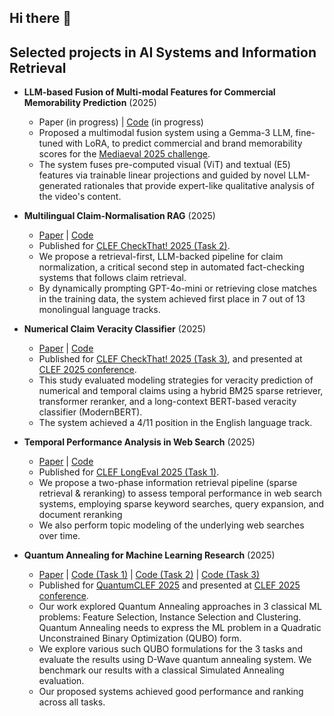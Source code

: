 ## Hi there 👋

<!--
**palexbg/palexbg** is a ✨ _special_ ✨ repository because its `README.md` (this file) appears on your GitHub profile.

Here are some ideas to get you started:

- 🔭 I’m currently working on ...
- 🌱 I’m currently learning ...
- 👯 I’m looking to collaborate on ...
- 🤔 I’m looking for help with ...
- 💬 Ask me about ...
- 📫 How to reach me: ...
- 😄 Pronouns: ...
- ⚡ Fun fact: ...
-->

## Selected projects in AI Systems and Information Retrieval

- **LLM-based Fusion of Multi-modal Features for Commercial Memorability Prediction** (2025)
  - Paper (in progress) | [Code](https://github.com/dsgt-arc/mediaeval-2025-memorability) (in progress) 
  - Proposed a multimodal fusion system using a Gemma-3 LLM, fine-tuned with LoRA, to predict commercial and brand memorability scores for the [Mediaeval 2025 challenge](https://multimediaeval.github.io/editions/2025/tasks/memorability/).
  - The system fuses pre-computed visual (ViT) and textual (E5) features via trainable linear projections and guided by novel LLM-generated rationales that provide expert-like qualitative analysis of the video's content.

- **Multilingual Claim-Normalisation RAG** (2025)
  - [Paper](https://arxiv.org/abs/2508.17402) | [Code](https://github.com/dsgt-arc/checkthat-2025-claims)
  - Published for [CLEF CheckThat! 2025 (Task 2)](https://checkthat.gitlab.io/clef2025/task2/).
  - We propose a retrieval-first, LLM-backed pipeline for claim normalization, a critical second step in automated fact-checking systems that follows claim retrieval. 
  - By dynamically prompting GPT-4o-mini or retrieving close matches in the training data, the system achieved first place in 7 out of 13 monolingual language tracks.

- **Numerical Claim Veracity Classifier** (2025)
  - [Paper](https://arxiv.org/pdf/2507.06195) | [Code](https://github.com/dsgt-arc/checkthat-2025-numerical)
  - Published for [CLEF CheckThat! 2025 (Task 3)](https://checkthat.gitlab.io/clef2025/task3/), and presented at [CLEF 2025 conference](https://clef2025.clef-initiative.eu/).
  - This study evaluated modeling strategies for veracity prediction of numerical and temporal claims using a hybrid BM25 sparse retriever, transformer reranker, and a long-context BERT-based veracity classifier (ModernBERT). 
  - The system achieved a 4/11 position in the English language track.

- **Temporal Performance Analysis in Web Search** (2025) 
  - [Paper](https://arxiv.org/pdf/2507.08360) | [Code](https://github.com/dsgt-arc/longeval-2025)
  - Published for [CLEF LongEval 2025 (Task 1)](https://clef-longeval.github.io/tasks/).
  - We propose a two-phase information retrieval pipeline (sparse retrieval & reranking) to assess temporal performance in web search systems, employing sparse keyword searches, query expansion, and document reranking
  - We also perform topic modeling of the underlying web searches over time.

- **Quantum Annealing for Machine Learning Research** (2025)
  - [Paper](https://arxiv.org/pdf/2507.15063?) | [Code (Task 1)](https://github.com/dsgt-arc/qclef-2025-feature) | [Code (Task 2)](https://github.com/dsgt-arc/qclef-2025-instance) | [Code (Task 3)](https://github.com/dsgt-arc/qclef-2025-clustering)
  - Published for [QuantumCLEF 2025](https://qclef.dei.unipd.it/clef2025-lab) and presented at [CLEF 2025 conference](https://clef2025.clef-initiative.eu/).
  - Our work explored Quantum Annealing approaches in 3 classical ML problems: Feature Selection, Instance Selection and Clustering. Quantum Annealing needs to express the ML problem in a Quadratic Unconstrained Binary Optimization (QUBO) form.
  - We explore various such QUBO formulations for the 3 tasks and evaluate the results using D-Wave quantum annealing system. We benchmark our results with a classical Simulated Annealing evaluation. 
  - Our proposed systems achieved good performance and ranking across all tasks. 
